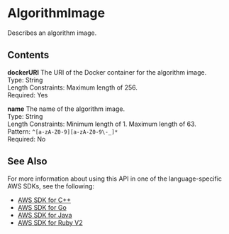 # AlgorithmImage<a name="API_AlgorithmImage"></a>

Describes an algorithm image\.

## Contents<a name="API_AlgorithmImage_Contents"></a>

 **dockerURI**   <a name="personalize-Type-AlgorithmImage-dockerURI"></a>
The URI of the Docker container for the algorithm image\.  
Type: String  
Length Constraints: Maximum length of 256\.  
Required: Yes

 **name**   <a name="personalize-Type-AlgorithmImage-name"></a>
The name of the algorithm image\.  
Type: String  
Length Constraints: Minimum length of 1\. Maximum length of 63\.  
Pattern: `^[a-zA-Z0-9][a-zA-Z0-9\-_]*`   
Required: No

## See Also<a name="API_AlgorithmImage_SeeAlso"></a>

For more information about using this API in one of the language\-specific AWS SDKs, see the following:
+  [AWS SDK for C\+\+](https://docs.aws.amazon.com/goto/SdkForCpp/personalize-2018-05-22/AlgorithmImage) 
+  [AWS SDK for Go](https://docs.aws.amazon.com/goto/SdkForGoV1/personalize-2018-05-22/AlgorithmImage) 
+  [AWS SDK for Java](https://docs.aws.amazon.com/goto/SdkForJava/personalize-2018-05-22/AlgorithmImage) 
+  [AWS SDK for Ruby V2](https://docs.aws.amazon.com/goto/SdkForRubyV2/personalize-2018-05-22/AlgorithmImage) 